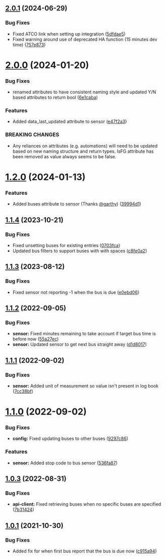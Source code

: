 ## [2.0.1](https://github.com/BottlecapDave/HomeAssistant-FirstBus/compare/v2.0.0...v2.0.1) (2024-06-29)


### Bug Fixes

* Fixed ATCO link when setting up integration ([5dfdae5](https://github.com/BottlecapDave/HomeAssistant-FirstBus/commit/5dfdae5871c72c6e66b980193e87c76128726f89))
* Fixed warning around use of deprecated HA function (15 minutes dev time) ([757e873](https://github.com/BottlecapDave/HomeAssistant-FirstBus/commit/757e87322b15bacf9fef75f7d1f155cf2402414b))

# [2.0.0](https://github.com/BottlecapDave/HomeAssistant-FirstBus/compare/v1.2.0...v2.0.0) (2024-01-20)


### Bug Fixes

* renamed attributes to have consistent naming style and updated Y/N based attributes to return bool ([6e1caba](https://github.com/BottlecapDave/HomeAssistant-FirstBus/commit/6e1caba23725d65021763dfd867f012b5965640f))


### Features

* Added data_last_updated attribute to sensor ([e47f2a3](https://github.com/BottlecapDave/HomeAssistant-FirstBus/commit/e47f2a399ca53a8cfc4dc6e14fcdf6ac08936eb8))


### BREAKING CHANGES

* Any reliances on attributes (e.g. automations) will need to be updated based on new naming structure
and return types. IsFG attribute has been removed as value always seems to be false.

# [1.2.0](https://github.com/BottlecapDave/HomeAssistant-FirstBus/compare/v1.1.4...v1.2.0) (2024-01-13)


### Features

* Added buses attribute to sensor (Thanks [@garthy](https://github.com/garthy)) ([39994d1](https://github.com/BottlecapDave/HomeAssistant-FirstBus/commit/39994d1fbbdbfb04b798b60a0f98a0768e23160a))

## [1.1.4](https://github.com/BottlecapDave/HomeAssistant-FirstBus/compare/v1.1.3...v1.1.4) (2023-10-21)


### Bug Fixes

* Fixed unsetting buses for existing entries ([0703fca](https://github.com/BottlecapDave/HomeAssistant-FirstBus/commit/0703fca5ea7c17d447697bb962b8f01336d9c864))
* Updated bus filters to support buses with with spaces ([c8fe0a2](https://github.com/BottlecapDave/HomeAssistant-FirstBus/commit/c8fe0a2a825281914465c5ed550981f49d253759))

## [1.1.3](https://github.com/BottlecapDave/HomeAssistant-FirstBus/compare/v1.1.2...v1.1.3) (2023-08-12)


### Bug Fixes

* Fixed sensor not reporting -1 when the bus is due ([e0ebd06](https://github.com/BottlecapDave/HomeAssistant-FirstBus/commit/e0ebd065ba3fc5ece573823baf2271a51f54aac1))

## [1.1.2](https://github.com/BottlecapDave/HomeAssistant-FirstBus/compare/v1.1.1...v1.1.2) (2022-09-05)


### Bug Fixes

* **sensor:** Fixed minutes remaining to take account if target bus time is before now ([55a27ec](https://github.com/BottlecapDave/HomeAssistant-FirstBus/commit/55a27ecbcc0cd61e506c4221454715f6da5b0df5))
* **sensor:** Updated sensor to get next bus straight away ([d1d8017](https://github.com/BottlecapDave/HomeAssistant-FirstBus/commit/d1d8017d9f2ad01cad3a6f6124ccb2bea89f49bb))

## [1.1.1](https://github.com/BottlecapDave/HomeAssistant-FirstBus/compare/v1.1.0...v1.1.1) (2022-09-02)


### Bug Fixes

* **sensor:** Added unit of measurement so value isn't present in log book ([7cc38bf](https://github.com/BottlecapDave/HomeAssistant-FirstBus/commit/7cc38bfb3ec6c61b09f915cb5b1d77597e19e8e0))

# [1.1.0](https://github.com/BottlecapDave/HomeAssistant-FirstBus/compare/v1.0.3...v1.1.0) (2022-09-02)


### Bug Fixes

* **config:** Fixed updating buses to other buses ([9297c86](https://github.com/BottlecapDave/HomeAssistant-FirstBus/commit/9297c86575d8200f3a6339c354e87554c0b99566))


### Features

* **sensor:** Added stop code to bus sensor ([536fa87](https://github.com/BottlecapDave/HomeAssistant-FirstBus/commit/536fa87eb4b1c24a36d168dfc1dcbbbaeff07877))

## [1.0.3](https://github.com/BottlecapDave/HomeAssistant-FirstBus/compare/v1.0.2...v1.0.3) (2022-08-31)


### Bug Fixes

* **api-client:** Fixed retrieving buses when no specific buses are specified ([7b31424](https://github.com/BottlecapDave/HomeAssistant-FirstBus/commit/7b31424348a30171714f216c2d36772f8eae3bd2))

## [1.0.1](https://github.com/BottlecapDave/HomeAssistant-FirstBus/compare/v1.0.0...v1.0.1) (2021-10-30)


### Bug Fixes

* Added fix for when first bus report that the bus is due now ([c915a94](https://github.com/BottlecapDave/HomeAssistant-FirstBus/commit/c915a94ddd4c55e8355a9d3223ad0e25e72395f2))
